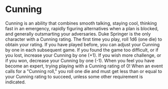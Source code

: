 # Cunning

Cunning is an ability that combines smooth talking, staying
cool, thinking fast in an emergency, rapidly figuring alternatives
when a plan is blocked, and generally outsmarting your
adversaries. Duke Springer is the only character with a Cunning
rating. The first time you play, roll 1d6 (one die) to obtain your
rating. If you have played before, you can adjust your Cunning
by one in each subsequent game. If you found the game too
difficult, or if you lost, increase your Cunning by one (+1). If you
wish more challenge, or if you won, decrease your Cunning by
one (-1). When you feel you have become an expert, trying
playing with a Cunning rating of 0! When an event calls for a
"Cunning roll," you roll one die and must get less than or equal
to your Cunning rating to succeed, unless some other
requirement is indicated.
